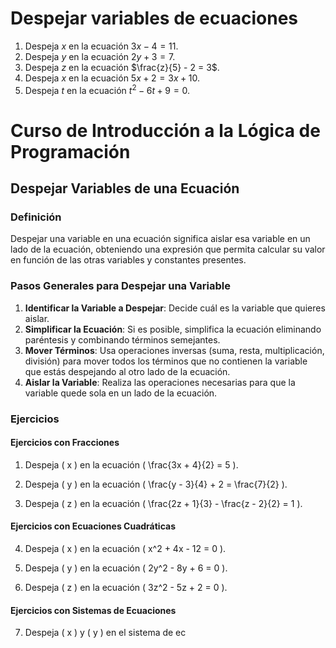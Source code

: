 # Despejar variables de ecuaciones


1. Despeja $x$ en la ecuación $3x - 4 = 11$.
2. Despeja $y$ en la ecuación $2y + 3 = 7$.
3. Despeja $z$ en la ecuación $\frac{z}{5} - 2 = 3$.
4. Despeja $x$ en la ecuación $5x + 2 = 3x + 10$.
5. Despeja $t$ en la ecuación $t^2 - 6t + 9 = 0$.


# Curso de Introducción a la Lógica de Programación

## Despejar Variables de una Ecuación

### Definición

Despejar una variable en una ecuación significa aislar esa variable en un lado de la ecuación, obteniendo una expresión que permita calcular su valor en función de las otras variables y constantes presentes.

### Pasos Generales para Despejar una Variable

1. **Identificar la Variable a Despejar**: Decide cuál es la variable que quieres aislar.
2. **Simplificar la Ecuación**: Si es posible, simplifica la ecuación eliminando paréntesis y combinando términos semejantes.
3. **Mover Términos**: Usa operaciones inversas (suma, resta, multiplicación, división) para mover todos los términos que no contienen la variable que estás despejando al otro lado de la ecuación.
4. **Aislar la Variable**: Realiza las operaciones necesarias para que la variable quede sola en un lado de la ecuación.

### Ejercicios

#### Ejercicios con Fracciones

1. Despeja \( x \) en la ecuación \( \frac{3x + 4}{2} = 5 \).

2. Despeja \( y \) en la ecuación \( \frac{y - 3}{4} + 2 = \frac{7}{2} \).

3. Despeja \( z \) en la ecuación \( \frac{2z + 1}{3} - \frac{z - 2}{2} = 1 \).

#### Ejercicios con Ecuaciones Cuadráticas

4. Despeja \( x \) en la ecuación \( x^2 + 4x - 12 = 0 \).

5. Despeja \( y \) en la ecuación \( 2y^2 - 8y + 6 = 0 \).

6. Despeja \( z \) en la ecuación \( 3z^2 - 5z + 2 = 0 \).

#### Ejercicios con Sistemas de Ecuaciones

7. Despeja \( x \) y \( y \) en el sistema de ec
